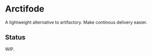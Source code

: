 # Arctifode
A lightweight alternative to artifactory. Make continous delivery easier.

## Status
WIP.

